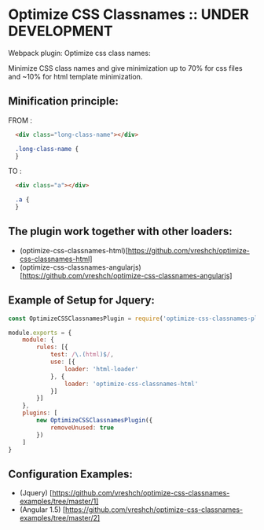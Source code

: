 # Optimize CSS Classnames :: UNDER DEVELOPMENT

Webpack plugin: Optimize css class names:

Minimize CSS class names and give minimization up to 70% for css files
and ~10% for html template minimization.

## Minification principle:

FROM :
```html
  <div class="long-class-name"></div>
```
```css
  .long-class-name {
  }
```
TO :
```html
  <div class="a"></div>
```
```css
  .a {
  }
```

## The plugin work together with other loaders:

* (optimize-css-classnames-html)[https://github.com/vreshch/optimize-css-classnames-html]
* (optimize-css-classnames-angularjs) [https://github.com/vreshch/optimize-css-classnames-angularjs]

## Example of Setup for Jquery:

```js
const OptimizeCSSClassnamesPlugin = require('optimize-css-classnames-plugin');

module.exports = {
    module: {
        rules: [{
            test: /\.(html)$/,
            use: [{
                loader: 'html-loader'
            }, {
                loader: 'optimize-css-classnames-html'
            }]
        }]
    },
    plugins: [
        new OptimizeCSSClassnamesPlugin({
            removeUnused: true
        })
    ]
}
```

## Configuration Examples:
* (Jquery) [https://github.com/vreshch/optimize-css-classnames-examples/tree/master/1]
* (Angular 1.5) [https://github.com/vreshch/optimize-css-classnames-examples/tree/master/2]
